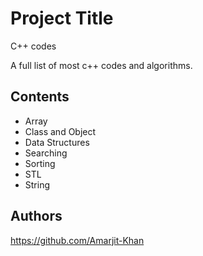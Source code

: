 
# Project Title

C++ codes

A full list of most c++ codes and algorithms.
## Contents
* Array
* Class and Object
* Data Structures
* Searching
* Sorting
* STL
* String
## Authors

https://github.com/Amarjit-Khan
